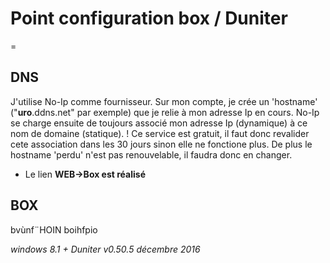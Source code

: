 # Point configuration box / Duniter
=
## DNS
J'utilise No-Ip comme fournisseur. Sur mon compte, je crée un 'hostname' ("**uro**.ddns.net" par exemple) que je relie à mon adresse Ip en cours. No-Ip se charge ensuite de toujours associé mon adresse Ip (dynamique) à ce nom de domaine (statique).
! Ce service est gratuit, il faut donc revalider cete association dans les 30 jours sinon elle ne fonctione plus. De plus le hostname 'perdu' n'est pas renouvelable, il faudra donc en changer.
- Le lien **WEB->Box est réalisé**
## BOX
bvùnf¨HOIN
boihfpio

_windows 8.1 + Duniter v0.50.5 décembre 2016_


